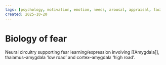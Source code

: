 ```yaml
---
tags: [psychology, motivation, emotion, needs, arousal, appraisal, facial-expression, amygdala]
created: 2025-10-20
---
```

# Biology of fear

Neural circuitry supporting fear learning/expression involving [[Amygdala]], thalamus–amygdala ‘low road’ and cortex–amygdala ‘high road’.
